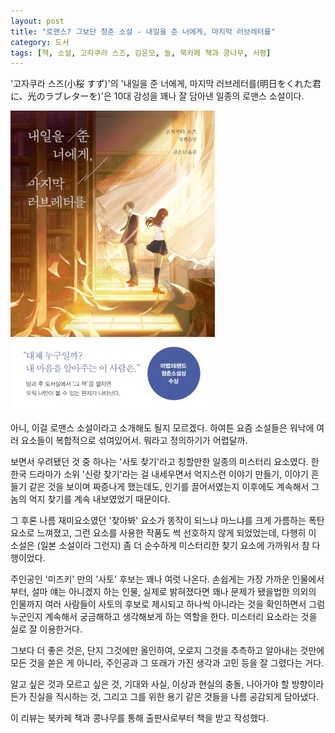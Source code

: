 ```yaml
---
layout: post
title: "로맨스? 그보단 청춘 소설 - 내일을 준 너에게, 마지막 러브레터를"
category: 도서
tags: [책, 소설, 고자쿠라 스즈, 김은모, 놀, 북카페 책과 콩나무, 서평]
---
```


'고자쿠라 스즈(小桜 すず)'의
'내일을 준 너에게, 마지막 러브레터를(明日をくれた君に、光のラブレターを)'은
10대 감성을 꽤나 잘 담아낸 일종의 로맨스 소설이다.

![표지](/images/asu-wo-kureta-kimi-ni-hikari-no-love-letter-wo-book-h480.jpg)

아니, 이걸 로맨스 소설이라고 소개해도 될지 모르겠다.
하여튼 요즘 소설들은 워낙에 여러 요소들이 복합적으로 섞여있어서.
뭐라고 정의하기가 어렵달까.

보면서 우려됐던 것 중 하나는 '사토 찾기'라고 칭할만한 일종의 미스터리 요소였다.
한 한국 드라마가 소위 '신랑 찾기'라는 걸 내세우면서
억지스런 이야기 만들기, 이야기 흔들기 같은 것을 보이며 짜증나게 했는데도,
인기를 끌어서였는지 이후에도 계속해서 그놈의 억지 찾기를 계속 내보였었기 때문이다.

그 후론 나름 재미요소였던 '찾아봐' 요소가 똥작이 되느냐 마느냐를 크게 가름하는 폭탄 요소로 느껴졌고,
그런 요소를 사용한 작품도 썩 선호하지 않게 되었었는데,
다행히 이 소설은 (일본 소설이라 그런지) 좀 더 순수하게 미스터리한 찾기 요소에 가까워서 참 다행이었다.

주인공인 '미즈키' 만의 '사토' 후보는 꽤나 여럿 나온다.
손쉽게는 가장 가까운 인물에서부터,
설마 얘는 아니겠지 하는 인물,
실제로 밝혀졌다면 꽤나 문제가 됐을법한 의외의 인물까지
여러 사람들이 사토의 후보로 제시되고
하나씩 아니라는 것을 확인하면서
그럼 누군인지 계속해서 궁금해하고 생각해보게 하는 역할을 한다.
미스터리 요소라는 것을 실로 잘 이용한거다.

그보다 더 좋은 것은,
단지 그것에만 올인하여,
오로지 그것을 추측하고 알아내는 것만에 모든 것을 쏟은 게 아니라,
주인공과 그 또래가 가진 생각과 고민 등을 잘 그렸다는 거다.

알고 싶은 것과 모르고 싶은 것,
기대와 사실, 이상과 현실의 충돌,
나아가야 할 방향이라든가
진실을 직시하는 것,
그리고 그를 위한 용기 같은 것들을
나름 공감되게 담아냈다.



<div class="im im-info">
이 리뷰는 북카페 책과 콩나무를 통해 출판사로부터 책을 받고 작성했다.
</div>
